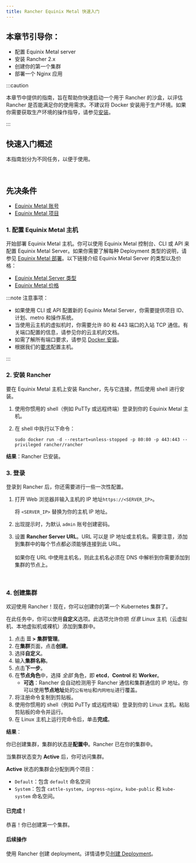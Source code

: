 ```yaml
---
title: Rancher Equinix Metal 快速入门
---
```


## 本章节引导你：

- 配置 Equinix Metal server
- 安装 Rancher 2.x
- 创建你的第一个集群
- 部署一个 Nginx 应用

:::caution

本章节中提供的指南，旨在帮助你快速启动一个用于 Rancher 的沙盒，以评估 Rancher 是否能满足你的使用需求。不建议将 Docker 安装用于生产环境。如果你需要获取生产环境的操作指导，请参见[安装](../../../pages-for-subheaders/installation-and-upgrade.md)。

:::

## 快速入门概述

本指南划分为不同任务，以便于使用。

<br/>

## 先决条件

- [Equinix Metal 账号](https://metal.equinix.com/developers/docs/accounts/users/)
- [Equinix Metal 项目](https://metal.equinix.com/developers/docs/accounts/projects/)


### 1. 配置 Equinix Metal 主机

开始部署 Equinix Metal 主机。你可以使用 Equinix Metal 控制台、CLI 或 API 来配置 Equinix Metal Server。如果你需要了解每种 Deployment 类型的说明，请参见 [Equinix Metal 部署](https://metal.equinix.com/developers/docs/deploy/on-demand/)。以下链接介绍 Equinix Metal Server 的类型以及价格：
- [Equinix Metal Server 类型](https://metal.equinix.com/developers/docs/servers/about/)
- [Equinix Metal 价格](https://metal.equinix.com/developers/docs/servers/server-specs/)

:::note 注意事项：

- 如果使用 CLI 或 API 配置新的 Equinix Metal Server，你需要提供项目 ID、计划、metro 和操作系统。
- 当使用云主机的虚拟机时，你需要允许 80 和 443 端口的入站 TCP 通信。有关端口配置的信息，请参见你的云主机的文档。
- 如需了解所有端口要求，请参见 [Docker 安装](../../../how-to-guides/new-user-guides/kubernetes-clusters-in-rancher-setup/node-requirements-for-rancher-managed-clusters.md)。
- 根据我们的[要求](../../../pages-for-subheaders/installation-requirements.md)配置主机。

:::
### 2. 安装 Rancher

要在 Equinix Metal 主机上安装 Rancher，先与它连接，然后使用 shell 进行安装。

1. 使用你惯用的 shell（例如 PuTTy 或远程终端）登录到你的 Equinix Metal 主机。

2. 在 shell 中执行以下命令：

   ```
   sudo docker run -d --restart=unless-stopped -p 80:80 -p 443:443 --privileged rancher/rancher
   ```

**结果**：Rancher 已安装。

### 3. 登录

登录到 Rancher 后，你还需要进行一些一次性配置。

1. 打开 Web 浏览器并输入主机的 IP 地址`https://<SERVER_IP>`。

   将 `<SERVER_IP>` 替换为你的主机 IP 地址。

2. 出现提示时，为默认 `admin` 账号创建密码。

3. 设置 **Rancher Server URL**。URL 可以是 IP 地址或主机名。需要注意，添加到集群中的每个节点都必须能够连接到此 URL。<br/><br/>如果你在 URL 中使用主机名，则此主机名必须在 DNS 中解析到你需要添加到集群的节点上。

<br/>

### 4. 创建集群

欢迎使用 Rancher！现在，你可以创建你的第一个 Kubernetes 集群了。

在此任务中，你可以使用**自定义**选项。此选项允许你把 _任意_ Linux 主机（云虚拟机、本地虚拟机或裸机）添加到集群中。

1. 点击 **☰ > 集群管理**。
1. 在**集群**页面，点击**创建**。
1. 选择**自定义**。
1. 输入**集群名称**。
1. 点击**下一步**。
1. 在**节点角色**中，选择 _全部_ 角色，即 **etcd**，**Control** 和 **Worker**。
   - **可选**：Rancher 会自动检测用于 Rancher 通信和集群通信的 IP 地址。你可以使用**节点地址**处的`公有地址`和`内网地址`进行覆盖。
1. 将注册命令复制到剪贴板。
1. 使用你惯用的 shell（例如 PuTTy 或远程终端）登录到你的 Linux 主机。粘贴剪贴板的命令并运行。
1. 在 Linux 主机上运行完命令后，单击**完成**。

**结果**：

你已创建集群，集群的状态是**配置中**。Rancher 已在你的集群中。

当集群状态变为 **Active** 后，你可访问集群。

**Active** 状态的集群会分配到两个项目：

- `Default`：包含 `default` 命名空间
- `System`：包含 `cattle-system`，`ingress-nginx`，`kube-public` 和 `kube-system` 命名空间。

#### 已完成！

恭喜！你已创建第一个集群。

#### 后续操作

使用 Rancher 创建 deployment。详情请参见[创建 Deployment](../../../pages-for-subheaders/deploy-rancher-workloads.md)。
